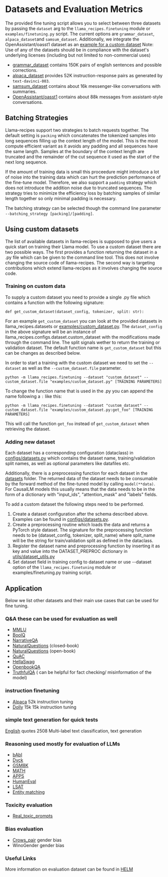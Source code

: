 # Datasets and Evaluation Metrics

The provided fine tuning script allows you to select between three datasets by passing the `dataset` arg to the `llama_recipes.finetuning` module or `examples/finetuning.py` script. The current options are `grammar_dataset`, `alpaca_dataset`and `samsum_dataset`. Additionally, we integrate the OpenAssistant/oasst1 dataset as an [example for a custom dataset](../examples/custom_dataset.py) Note: Use of any of the datasets should be in compliance with the dataset's underlying licenses (including but not limited to non-commercial uses)

* [grammar_dataset](https://huggingface.co/datasets/jfleg) contains 150K pairs of english sentences and possible corrections.
* [alpaca_dataset](https://github.com/tatsu-lab/stanford_alpaca) provides 52K instruction-response pairs as generated by `text-davinci-003`.
* [samsum_dataset](https://huggingface.co/datasets/samsum) contains about 16k messenger-like conversations with summaries.
* [OpenAssistant/oasst1](https://huggingface.co/datasets/OpenAssistant/oasst1/) contains about 88k messages from assistant-style conversations.

## Batching Strategies
Llama-recipes support two strategies to batch requests together.
The default setting is `packing` which concatenates the tokenized samples into long sequences filling up the context length of the model.
This is the most compute efficient variant as it avoids any padding and all sequences have the same langth.
Samples at the boundary of the context length are truncated and the remainder of the cut sequence it used as the start of the next long sequence.

If the amount of training data is small this proceedure might introduce a lot of noise into the training data which can hurt the prediction performance of the fine-tune model.
Therefore, we also support a `padding` strategy which does not introduce the addition noise due to truncated sequences.
The strategy tries to minimize the efficiency loss by batching samples of similar length together so only minimal padding is necessary.

The batching strategy can be selected though the command line parameter `--batching_strategy [packing]/[padding]`.

## Using custom datasets

The list of available datasets in llama-recipes is supposed to give users a quick start on training their Llama model.
To use a custom dataset there are two possible ways.
The first provides a function returning the dataset in a .py file which can be given to the command line tool.
This does not involve changing the source code of llama-recipes.
The second way is targeting contributions which extend llama-recipes as it involves changing the source code.

### Training on custom data
To supply a custom dataset you need to provide a single .py file which contains a function with the following signature:
```@python
def get_custom_dataset(dataset_config, tokenizer, split: str):
```
For an example `get_custom_dataset` you can look at the provided datasets in llama_recipes.datasets or [examples/custom_dataset.py](../examples/custom_dataset.py).
The `dataset_config` in the above signature will be an instance of llama_recipes.configs.dataset.custom_dataset with the modifications made through the command line.
The split signals wether to return the training or validation dataset.
The default function name is `get_custom_dataset` but this can be changes as described below.

In order to start a training with the custom dataset we need to set the `--dataset` as well as the `--custom_dataset.file` parameter.
```
python -m llama_recipes.finetuning --dataset "custom_dataset" --custom_dataset.file "examples/custom_dataset.py" [TRAINING PARAMETERS]
```
To change the function name that is used in the .py you can append the name following a `:` like this:
```
python -m llama_recipes.finetuning --dataset "custom_dataset" --custom_dataset.file "examples/custom_dataset.py:get_foo" [TRAINING PARAMETERS]
```
This will call the function `get_foo` instead of `get_custom_dataset` when retrieving the dataset.

### Adding new dataset
Each dataset has a corresponding configuration (dataclass) in [configs/datasets.py](../src/llama_recipes/configs/datasets.py) which contains the dataset name, training/validation split names, as well as optional parameters like datafiles etc.

Additionally, there is a preprocessing function for each dataset in the [datasets](../src/llama_recipes/datasets) folder.
The returned data of the dataset needs to be consumable by the forward method of the fine-tuned model by calling ```model(**data)```.
For CausalLM models this usually means that the data needs to be in the form of a dictionary with "input_ids", "attention_mask" and "labels" fields.

To add a custom dataset the following steps need to be performed.

1. Create a dataset configuration after the schema described above. Examples can be found in [configs/datasets.py](../src/llama_recipes/configs/datasets.py).
2. Create a preprocessing routine which loads the data and returns a PyTorch style dataset. The signature for the preprocessing function needs to be (dataset_config, tokenizer, split_name) where split_name will be the string for train/validation split as defined in the dataclass.
3. Register the dataset name and preprocessing function by inserting it as key and value into the DATASET_PREPROC dictionary in [utils/dataset_utils.py](../src/llama_recipes/utils/dataset_utils.py)
4. Set dataset field in training config to dataset name or use --dataset option of the `llama_recipes.finetuning` module or examples/finetuning.py training script.

## Application
Below we list other datasets and their main use cases that can be used for fine tuning.

### Q&A these can be used for evaluation as well
- [MMLU](https://huggingface.co/datasets/lukaemon/mmlu/viewer/astronomy/validation)
- [BoolQ](https://huggingface.co/datasets/boolq)
- [NarrativeQA](https://huggingface.co/datasets/narrativeqa)
- [NaturalQuestions](https://huggingface.co/datasets/natural_questions) (closed-book)
- [NaturalQuestions](https://huggingface.co/datasets/openbookqa) (open-book)
- [QuAC](https://huggingface.co/datasets/quac)
- [HellaSwag](https://huggingface.co/datasets/hellaswag)
- [OpenbookQA](https://huggingface.co/datasets/openbookqa)
- [TruthfulQA](https://huggingface.co/datasets/truthful_qa) ( can be helpful for fact checking/ misinformation of the model)


### instruction finetuning
- [Alpaca](https://huggingface.co/datasets/yahma/alpaca-cleaned)	52k	instruction tuning
- [Dolly](https://huggingface.co/datasets/databricks/databricks-dolly-15k) 15k	15k	instruction tuning


### simple text generation for quick tests
[English](https://huggingface.co/datasets/Abirate/english_quotes) quotes	2508	Multi-label text classification, text generation


### Reasoning used mostly for evaluation of LLMs
- [bAbI](https://research.facebook.com/downloads/babi/)
- [Dyck](https://huggingface.co/datasets/dyk)
- [GSM8K](https://huggingface.co/datasets/gsm8k)
- [MATH](https://github.com/hendrycks/math)
- [APPS](https://huggingface.co/datasets/codeparrot/apps)
- [HumanEval](https://huggingface.co/datasets/openai_humaneval)
- [LSAT](https://huggingface.co/datasets/dmayhem93/agieval-lsat-ar)
- [Entity matching](https://huggingface.co/datasets/lighteval/EntityMatching)

### Toxicity evaluation
- [Real_toxic_prompts](https://huggingface.co/datasets/allenai/real-toxicity-prompts)

### Bias evaluation
- [Crows_pair](https://huggingface.co/datasets/crows_pairs) gender bias
- WinoGender gender bias

### Useful Links
More information on evaluation dataset can be found in [HELM](https://crfm.stanford.edu/helm/latest/)
